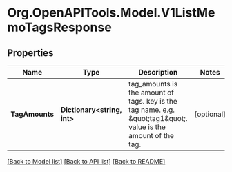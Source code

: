 # Org.OpenAPITools.Model.V1ListMemoTagsResponse

## Properties

Name | Type | Description | Notes
------------ | ------------- | ------------- | -------------
**TagAmounts** | **Dictionary&lt;string, int&gt;** | tag_amounts is the amount of tags. key is the tag name. e.g. \&quot;tag1\&quot;. value is the amount of the tag. | [optional] 

[[Back to Model list]](../README.md#documentation-for-models) [[Back to API list]](../README.md#documentation-for-api-endpoints) [[Back to README]](../README.md)

